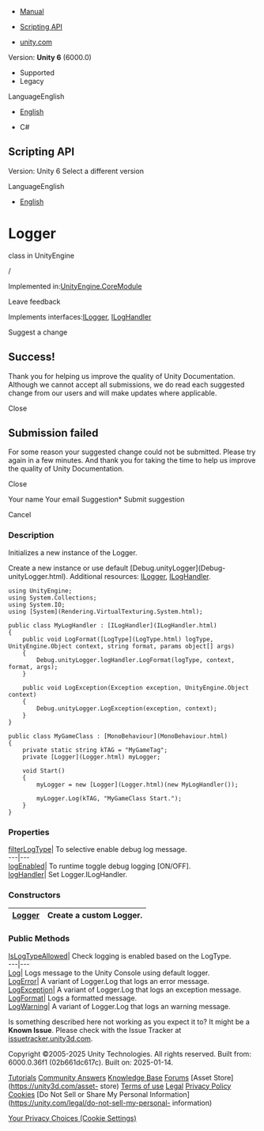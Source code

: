 [ ]()

  * [Manual](../Manual/index.html)
  * [Scripting API](../ScriptReference/index.html)

  * [unity.com](https://unity.com/)

Version: **Unity 6** (6000.0)

  * Supported
  * Legacy

LanguageEnglish

  * [English]()

  * C#

[ ](https://docs.unity3d.com)

## Scripting API

Version: Unity 6 Select a different version

LanguageEnglish

  * [English]()

# Logger

class in UnityEngine

/

Implemented in:[UnityEngine.CoreModule](UnityEngine.CoreModule.html)

Leave feedback

  

Implements interfaces:[ILogger](ILogger.html), [ILogHandler](ILogHandler.html)

Suggest a change

## Success!

Thank you for helping us improve the quality of Unity Documentation. Although
we cannot accept all submissions, we do read each suggested change from our
users and will make updates where applicable.

Close

## Submission failed

For some reason your suggested change could not be submitted. Please <a>try
again</a> in a few minutes. And thank you for taking the time to help us
improve the quality of Unity Documentation.

Close

Your name Your email Suggestion* Submit suggestion

Cancel

[ ]()

### Description

Initializes a new instance of the Logger.

Create a new instance or use default [Debug.unityLogger](Debug-
unityLogger.html). Additional resources: [ILogger](ILogger.html),
[ILogHandler](ILogHandler.html).

    
    
    using UnityEngine;
    using System.Collections;
    using System.IO;
    using [System](Rendering.VirtualTexturing.System.html);  
      
    public class MyLogHandler : [ILogHandler](ILogHandler.html)
    {
        public void LogFormat([LogType](LogType.html) logType, UnityEngine.Object context, string format, params object[] args)
        {
            Debug.unityLogger.logHandler.LogFormat(logType, context, format, args);
        }  
      
        public void LogException(Exception exception, UnityEngine.Object context)
        {
            Debug.unityLogger.LogException(exception, context);
        }
    }  
      
    public class MyGameClass : [MonoBehaviour](MonoBehaviour.html)
    {
        private static string kTAG = "MyGameTag";
        private [Logger](Logger.html) myLogger;  
      
        void Start()
        {
            myLogger = new [Logger](Logger.html)(new MyLogHandler());  
      
            myLogger.Log(kTAG, "MyGameClass Start.");
        }
    }
    

### Properties

[filterLogType](Logger-filterLogType.html)| To selective enable debug log
message.  
---|---  
[logEnabled](Logger-logEnabled.html)| To runtime toggle debug logging
[ON/OFF].  
[logHandler](Logger-logHandler.html)| Set Logger.ILogHandler.  
  
### Constructors

[Logger](Logger-ctor.html)| Create a custom Logger.  
---|---  
  
### Public Methods

[IsLogTypeAllowed](Logger.IsLogTypeAllowed.html)| Check logging is enabled
based on the LogType.  
---|---  
[Log](Logger.Log.html)| Logs message to the Unity Console using default
logger.  
[LogError](Logger.LogError.html)| A variant of Logger.Log that logs an error
message.  
[LogException](Logger.LogException.html)| A variant of Logger.Log that logs an
exception message.  
[LogFormat](Logger.LogFormat.html)| Logs a formatted message.  
[LogWarning](Logger.LogWarning.html)| A variant of Logger.Log that logs an
warning message.  
  
Is something described here not working as you expect it to? It might be a
**Known Issue**. Please check with the Issue Tracker at
[issuetracker.unity3d.com](https://issuetracker.unity3d.com).

Copyright ©2005-2025 Unity Technologies. All rights reserved. Built from:
6000.0.36f1 (02b661dc617c). Built on: 2025-01-14.

[Tutorials](https://unity3d.com/learn) [Community
Answers](https://answers.unity3d.com) [Knowledge
Base](https://support.unity3d.com/hc/en-us)
[Forums](https://forum.unity3d.com) [Asset Store](https://unity3d.com/asset-
store) [Terms of use](https://docs.unity3d.com/Manual/TermsOfUse.html)
[Legal](https://unity.com/legal) [Privacy
Policy](https://unity.com/legal/privacy-policy)
[Cookies](https://unity.com/legal/cookie-policy) [Do Not Sell or Share My
Personal Information](https://unity.com/legal/do-not-sell-my-personal-
information)

[Your Privacy Choices (Cookie Settings)](javascript:void\(0\);)

